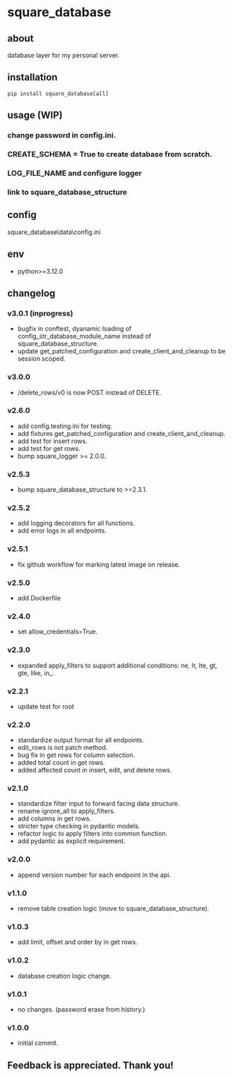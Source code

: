 # square_database

## about

database layer for my personal server.

## installation

```shell
pip install square_database[all]
```

## usage (WIP)

### change password in config.ini.

### CREATE_SCHEMA = True to create database from scratch.

### LOG_FILE_NAME and configure logger

### link to square_database_structure

## config

square_database\data\config.ini

## env

- python>=3.12.0

## changelog

### v3.0.1 (inprogress)

- bugfix in conftest, dyanamic loading of config_str_database_module_name instead of square_database_structure.
- update get_patched_configuration and create_client_and_cleanup to be session scoped.

### v3.0.0

- /delete_rows/v0 is now POST instead of DELETE.

### v2.6.0

- add config.testing.ini for testing.
- add fixtures get_patched_configuration and create_client_and_cleanup.
- add test for insert rows.
- add test for get rows.
- bump square_logger >= 2.0.0.

### v2.5.3

- bump square_database_structure to >=2.3.1.

### v2.5.2

- add logging decorators for all functions.
- add error logs in all endpoints.

### v2.5.1

- fix github workflow for marking latest image on release.

### v2.5.0

- add Dockerfile

### v2.4.0

- set allow_credentials=True.

### v2.3.0

- expanded apply_filters to support additional conditions: ne, lt, lte, gt, gte, like, in_.

### v2.2.1

- update test for root

### v2.2.0

- standardize output format for all endpoints.
- edit_rows is not patch method.
- bug fix in get rows for column selection.
- added total count in get rows.
- added affected count in insert, edit, and delete rows.

### v2.1.0

- standardize filter input to forward facing data structure.
- rename ignore_all to apply_filters.
- add columns in get rows.
- stricter type checking in pydantic models.
- refactor logic to apply filters into common function.
- add pydantic as explicit requirement.

### v2.0.0

- append version number for each endpoint in the api.

### v1.1.0

- remove table creation logic (move to square_database_structure).

### v1.0.3

- add limit, offset and order by in get rows.

### v1.0.2

- database creation logic change.

### v1.0.1

- no changes. (password erase from history.)

### v1.0.0

- initial commit.

## Feedback is appreciated. Thank you!
